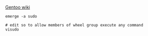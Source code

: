 [Gentoo wiki](https://wiki.gentoo.org/wiki/Sudo)

```
emerge -a sudo
```

```
# edit so to allow members of wheel group execute any command
visudo
```
